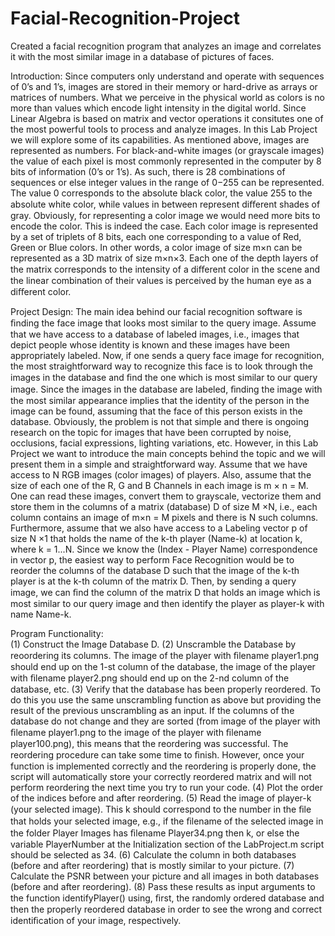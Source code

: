 # Facial-Recognition-Project
Created a facial recognition program that analyzes an image and correlates it with the most similar image in a database of pictures of faces.

Introduction: Since computers only understand and operate with sequences of 0’s and 1’s, images are stored in their memory or hard-drive as arrays or matrices of numbers. What we perceive in the physical world as colors is no more than values which encode light intensity in the digital world. Since Linear Algebra is based on matrix and vector operations it consitutes one of the most powerful tools to process and analyze images. In this Lab Project we will explore some of its capabilities. As mentioned above, images are represented as numbers. For black-and-white images (or grayscale images) the value of each pixel is most commonly represented in the computer by 8 bits of information (0’s or 1’s). As such, there is 28 combinations of sequences or else integer values in the range of 0−255 can be represented. The value 0 corresponds to the absolute black color, the value 255 to the absolute white color, while values in between represent diﬀerent shades of gray. Obviously, for representing a color image we would need more bits to encode the color. This is indeed the case. Each color image is represented by a set of triplets of 8 bits, each one corresponding to a value of Red, Green or Blue colors. In other words, a color image of size m×n can be represented as a 3D matrix of size m×n×3. Each one of the depth layers of the matrix corresponds to the intensity of a diﬀerent color in the scene and the linear combination of their values is perceived by the human eye as a diﬀerent color. 

Project Design: The main idea behind our facial recognition software is ﬁnding the face image that looks most similar to the query image. Assume that we have access to a database of labeled images, i.e., images that depict people whose identity is known and these images have been appropriately labeled. Now, if one sends a query face image for recognition, the most straightforward way to recognize this face is to look through the images in the database and ﬁnd the one which is most similar to our query image. Since the images in the database are labeled, ﬁnding the image with the most similar appearance implies that the identity of the person in the image can be found, assuming that the face of this person exists in the database. Obviously, the problem is not that simple and there is ongoing research on the topic for images that have been corrupted by noise, occlusions, facial expressions, lighting variations, etc. However, in this Lab Project we want to introduce the main concepts behind the topic and we will present them in a simple and straightforward way. Assume that we have access to N RGB images (color images) of players. Also, assume that the size of each one of the R, G and B Channels in each image is m × n = M. One can read these images, convert them to grayscale, vectorize them and store them in the columns of a matrix (database) D of size M ×N, i.e., each column contains an image of m×n = M pixels and there is N such columns. Furthermore, assume that we also have access to a Labeling vector p of size N ×1 that holds the name of the k-th player (Name-k) at location k, where k = 1...N. Since we know the (Index - Player Name) correspondence in vector p, the easiest way to perform Face Recognition would be to reorder the columns of the database D such that the image of the k-th player is at the k-th column of the matrix D. Then, by sending a query image, we can ﬁnd the column of the matrix D that holds an image which is most similar to our query image and then identify the player as player-k with name Name-k.

Program Functionality:  
(1) Construct the Image Database D.
(2) Unscramble the Database by reoordering its columns. The image of the player with ﬁlename player1.png should end up on the 1-st column of the database, the image of the player with ﬁlename player2.png should end up on the 2-nd column of the database, etc.
(3) Verify that the database has been properly reordered. To do this you use the same unscrambling function as above but providing the result of the previous unscrambling as an input. If the columns of the database do not change and they are sorted (from image of the player with ﬁlename player1.png to the image of the player with ﬁlename player100.png), this means that the reordering was successful. The reordering procedure can take some time to ﬁnish. However, once your function is implemented correctly and the reordering is properly done, the script will automatically store your correctly reordered matrix and will not perform reordering the next time you try to run your code.
(4) Plot the order of the indices before and after reordering.
(5) Read the image of player-k (your selected image). This k should correspond to the number in the ﬁle that holds your selected image, e.g., if the ﬁlename of the selected image in the folder Player Images has ﬁlename Player34.png then k, or else the variable PlayerNumber at the Initialization section of the LabProject.m script should be selected as 34.
(6) Calculate the column in both databases (before and after reordering) that is mostly similar to your picture.
(7) Calculate the PSNR between your picture and all images in both databases (before and after reordering).
(8) Pass these results as input arguments to the function identifyPlayer() using, ﬁrst, the randomly ordered database and then the properly reordered database in order to see the wrong and correct identiﬁcation of your image, respectively.
